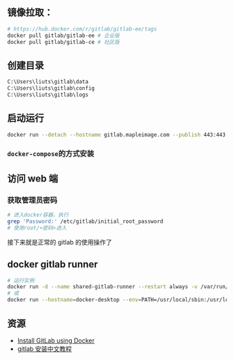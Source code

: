 ## 镜像拉取：

```bash
# https://hub.docker.com/r/gitlab/gitlab-ee/tags
docker pull gitlab/gitlab-ee # 企业版
docker pull gitlab/gitlab-ce # 社区版
```

## 创建目录

```bash
C:\Users\liuts\gitlab\data
C:\Users\liuts\gitlab\config
C:\Users\liuts\gitlab\logs
```

## 启动运行

```bash
docker run --detach --hostname gitlab.mapleimage.com --publish 443:443 --publish 80:80 --publish 22:22 --name maple-gitlab --restart always --volume C:\Users\liuts\gitlab\config:/etc/gitlab --volume C:\Users\liuts\gitlab\logs:/var/log/gitlab --volume C:\Users\liuts\gitlab\data:/var/opt/gitlab --shm-size 256m gitlab/gitlab-ce:latest
```

### `docker-compose`的方式安装

## 访问 web 端

### 获取管理员密码

```bash
# 进入docker容器，执行
grep 'Password:' /etc/gitlab/initial_root_password
# 使用root/<密码>进入
```

接下来就是正常的 gitlab 的使用操作了

## docker gitlab runner

```bash
# 运行实例
docker run -d --name shared-gitlab-runner --restart always -v /var/run/docker.sock:/var/run/docker.sock -v $pwd/gitlab-runnerN:/etc/gitlab-runner --network=host  gitlab/gitlab-runner:latest
# 或
docker run --hostname=docker-desktop --env=PATH=/usr/local/sbin:/usr/local/bin:/usr/sbin:/usr/bin:/sbin:/bin --volume=/var/run/docker.sock:/var/run/docker.sock --volume=C:\Users\liuts\gitlab-runnerN:/etc/gitlab-runner --volume=/etc/gitlab-runner --volume=/home/gitlab-runner --network=host --name=gitlab-runnerN --restart=always --label='org.opencontainers.image.ref.name=ubuntu' --label='org.opencontainers.image.version=20.04' --runtime=runc -d gitlab/gitlab-runner:latest

```

## 资源

- [Install GitLab using Docker](https://docs.gitlab.com/ee/install/docker.html)
- [gitlab 安装中文教程](https://docs.gitlab.cn/jh/install/docker.html)
